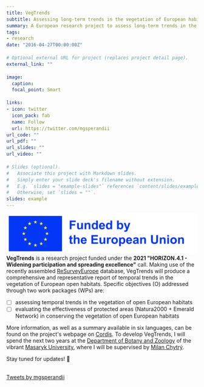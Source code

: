 ```yaml
---
title: VegTrends
subtitle: Assessing long-term trends in the vegetation of European habitats and evaluating the effectiveness of protected areas
summary: A European research project to assess long-term trends in the vegetation of European habitats and evaluate the effectiveness of protected areas.
tags:
- research
date: "2016-04-27T00:00:00Z"

# Optional external URL for project (replaces project detail page).
external_link: ""

image:
  caption:
  focal_point: Smart

links:
- icon: twitter
  icon_pack: fab
  name: Follow
  url: https://twitter.com/mgsperandii
url_code: ""
url_pdf: ""
url_slides: ""
url_video: ""

# Slides (optional).
#   Associate this project with Markdown slides.
#   Simply enter your slide deck's filename without extension.
#   E.g. `slides = "example-slides"` references `content/slides/example-slides.md`.
#   Otherwise, set `slides = ""`.
slides: example
---
```

![](EUfund.jpg)
**VegTrends** is a research project funded under the **2021 "HORIZON.4.1 - Widening participation and spreading excellence"** call. Making use of the recently assembled [ReSurveyEurope](http://euroveg.org/eva-database-re-survey-europe) database, VegTrends will produce a comprehensive and representative report of temporal trends in the vegetation of European open habitats. Specific objectives (O) addressed through two work packages (WPs) are:
- [ ] assessing temporal trends in the vegetation of open European habitats
- [ ] evaluating the effectiveness of protected areas (Natura2000 + Emerald Network) in conserving the vegetation of open European habitats

More information, as well as a summary available in six languages, can be found on the project's webpage on [Cordis](https://cordis.europa.eu/project/id/101090344). To develop VegTrends, I will spend the next two years at the [Department of Botany and Zoology](https://botzool.sci.muni.cz/en) of the vibrant [Masaryk University](https://www.muni.cz/en), where I will be supervised by [Milan Chytrý](https://scholar.google.com/citations?user=scnnn1UAAAAJ&hl=en).

Stay tuned for updates! :mega:

<br>
<a class="twitter-timeline" data-height="400" data-theme="dark" href="https://twitter.com/mgsperandii?ref_src=twsrc%5Etfw">Tweets by mgsperandii</a> <script async src="https://platform.twitter.com/widgets.js" charset="utf-8"></script>
